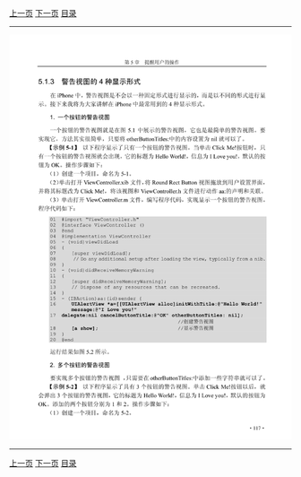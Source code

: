 [上一页](128.md) [下一页](130.md) [目录](../README.md)

***

![129](../images/129.png)

***

[上一页](128.md) [下一页](130.md) [目录](../README.md)